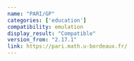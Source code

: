 ```yaml
---
name: "PARI/GP"
categories: ['education']
compatibility: emulation
display_result: "Compatible"
version_from: "2.17.1"
link: https://pari.math.u-bordeaux.fr/
---
```

